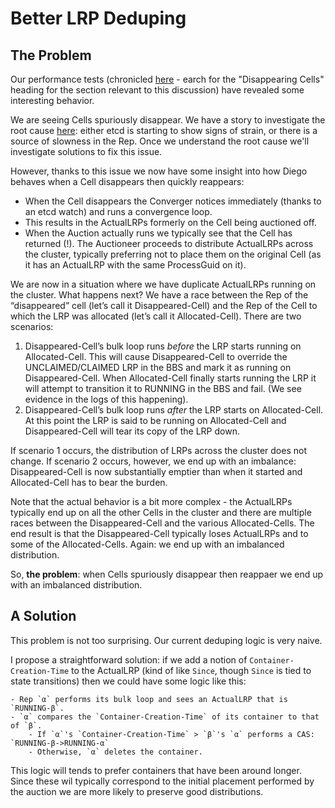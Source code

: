 # Better LRP Deduping

## The Problem

Our performance tests (chronicled [here](https://docs.google.com/a/pivotal.io/document/d/10JUzSRMM_3oh5JavLEErwz2Z4bmwOqXmoeycPcyMgRg/edit#heading=h.52e2udfgnzho) - earch for the "Disappearing Cells" heading for the section relevant to this discussion) have revealed some interesting behavior.

We are seeing Cells spuriously disappear.  We have a story to investigate the root cause [here](https://www.pivotaltracker.com/story/show/89826352): either etcd is starting to show signs of strain, or there is a source of slowness in the Rep.  Once we understand the root cause we'll investigate solutions to fix this issue.

However, thanks to this issue we now have some insight into how Diego behaves when a Cell disappears then quickly reappears:

- When the Cell disappears the Converger notices immediately (thanks to an etcd watch) and runs a convergence loop.
- This results in the ActualLRPs formerly on the Cell being auctioned off.
- When the Auction actually runs we typically see that the Cell has returned (!).  The Auctioneer proceeds to distribute ActualLRPs across the cluster, typically preferring not to place them on the original Cell (as it has an ActualLRP with the same ProcessGuid on it).

We are now in a situation where we have duplicate ActualLRPs running on the cluster. What happens next?   We have a race between the Rep of the “disappeared” cell (let’s call it Disappeared-Cell) and the Rep of the Cell to which the LRP was allocated (let’s call it Allocated-Cell).  There are two scenarios:

1. Disappeared-Cell’s bulk loop runs *before* the LRP starts running on Allocated-Cell.  This will cause Disappeared-Cell to override the UNCLAIMED/CLAIMED LRP in the BBS and mark it as running on Disappeared-Cell.  When Allocated-Cell finally starts running the LRP it will attempt to transition it to RUNNING in the BBS and fail.  (We see evidence in the logs of this happening).
2. Disappeared-Cell’s bulk loop runs *after* the LRP starts on Allocated-Cell.  At this point the LRP is said to be running on Allocated-Cell and Disappeared-Cell will tear its copy of the LRP down.

If scenario 1 occurs, the distribution of LRPs across the cluster does not change.  If scenario 2 occurs, however, we end up with an imbalance: Disappeared-Cell is now substantially emptier than when it started and Allocated-Cell has to bear the burden.

Note that the actual behavior is a bit more complex - the ActualLRPs typically end up on all the other Cells in the cluster and there are multiple races between the Disappeared-Cell and the various Allocated-Cells.  The end result is that the Disappeared-Cell typically loses ActualLRPs and to some of the Allocated-Cells.  Again: we end up with an imbalanced distribution.

So, **the problem**: when Cells spuriously disappear then reappaer we end up with an imbalanced distribution.

## A Solution

This problem is not too surprising.  Our current deduping logic is very naive.

I propose a straightforward solution: if we add a notion of `Container-Creation-Time` to the ActualLRP (kind of like `Since`, though `Since` is tied to state transitions) then we could have some logic like this:

    - Rep `α` performs its bulk loop and sees an ActualLRP that is `RUNNING-β`.
    - `α` compares the `Container-Creation-Time` of its container to that of `β`.
        - If `α`'s `Container-Creation-Time` > `β`'s `α` performs a CAS: `RUNNING-β->RUNNING-α`
        - Otherwise, `α` deletes the container.

This logic will tends to prefer containers that have been around longer. Since these wil typically correspond to the initial placement performed by the auction we are more likely to preserve good distributions.